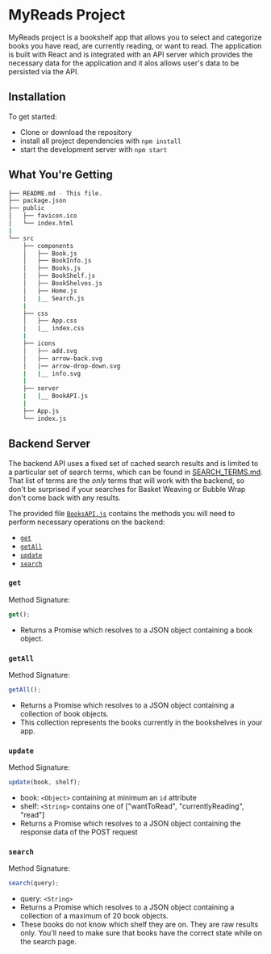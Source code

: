 # MyReads Project

MyReads project is a bookshelf app that allows you to select and categorize books you have read, are currently reading, or want to read. The application is built with React and is integrated with an API server which provides the necessary data for the application and it alos allows user's data to be persisted via the API.

## Installation

To get started:

- Clone or download the repository
- install all project dependencies with `npm install`
- start the development server with `npm start`

## What You're Getting

```bash
├── README.md - This file.
├── package.json
├── public
│   ├── favicon.ico
│   └── index.html
|
└── src
    ├── components
    │   ├── Book.js
    │   ├── BookInfo.js
    │   ├── Books.js
    │   ├── BookShelf.js
    │   ├── BookShelves.js
    │   ├── Home.js
    │   |__ Search.js
    |
    ├── css
    │   ├── App.css
    │   |__ index.css
    |
    ├── icons
    │   ├── add.svg
    │   ├── arrow-back.svg
    │   |── arrow-drop-down.svg
    |   |__ info.svg
    |
    ├── server
    |   |__ BookAPI.js
    |
    ├── App.js
    └── index.js
```

## Backend Server

The backend API uses a fixed set of cached search results and is limited to a particular set of search terms, which can be found in [SEARCH_TERMS.md](SEARCH_TERMS.md). That list of terms are the _only_ terms that will work with the backend, so don't be surprised if your searches for Basket Weaving or Bubble Wrap don't come back with any results.

The provided file [`BooksAPI.js`](src/server/BooksAPI.js) contains the methods you will need to perform necessary operations on the backend:

- [`get`](#get)
- [`getAll`](#getall)
- [`update`](#update)
- [`search`](#search)

### `get`

Method Signature:

```js
get();
```

- Returns a Promise which resolves to a JSON object containing a book object.

### `getAll`

Method Signature:

```js
getAll();
```

- Returns a Promise which resolves to a JSON object containing a collection of book objects.
- This collection represents the books currently in the bookshelves in your app.

### `update`

Method Signature:

```js
update(book, shelf);
```

- book: `<Object>` containing at minimum an `id` attribute
- shelf: `<String>` contains one of ["wantToRead", "currentlyReading", "read"]
- Returns a Promise which resolves to a JSON object containing the response data of the POST request

### `search`

Method Signature:

```js
search(query);
```

- query: `<String>`
- Returns a Promise which resolves to a JSON object containing a collection of a maximum of 20 book objects.
- These books do not know which shelf they are on. They are raw results only. You'll need to make sure that books have the correct state while on the search page.

